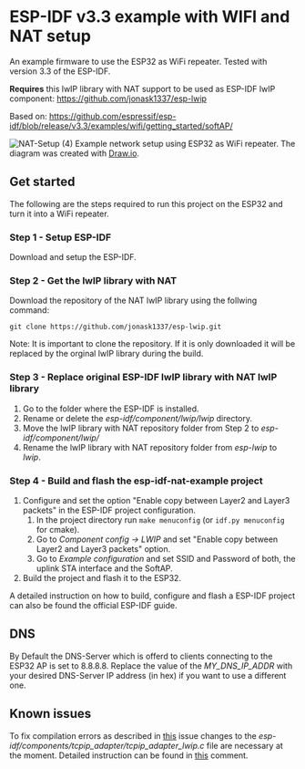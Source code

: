 # ESP-IDF v3.3 example with WIFI and NAT setup

An example firmware to use the ESP32 as WiFi repeater. Tested with version 3.3 of the ESP-IDF.

**Requires** this lwIP library with NAT support to be used as ESP-IDF lwIP component: https://github.com/jonask1337/esp-lwip

Based on: https://github.com/espressif/esp-idf/blob/release/v3.3/examples/wifi/getting_started/softAP/

![NAT-Setup (4)](https://user-images.githubusercontent.com/6740386/72107648-085e4a80-3332-11ea-95a7-e2269adb37dd.png)
Example network setup using ESP32 as WiFi repeater. The diagram was created with [Draw.io](https://www.draw.io/).
## Get started
The following are the steps required to run this project on the ESP32 and turn it into a WiFi repeater.
### Step 1 - Setup ESP-IDF
Download and setup the ESP-IDF.

### Step 2 - Get the lwIP library with NAT
Download the repository of the NAT lwIP library using the follwing command:

`git clone https://github.com/jonask1337/esp-lwip.git`

Note: It is important to clone the repository. If it is only downloaded it will be replaced by the orginal lwIP library during the build.

### Step 3 - Replace original ESP-IDF lwIP library with NAT lwIP library
1. Go to the folder where the ESP-IDF is installed.
2. Rename or delete the *esp-idf/component/lwip/lwip* directory.
3. Move the lwIP library with NAT repository folder from Step 2 to *esp-idf/component/lwip/*
4. Rename the lwIP library with NAT repository folder from *esp-lwip* to *lwip*.

### Step 4 - Build and flash the esp-idf-nat-example project
1. Configure and set the option "Enable copy between Layer2 and Layer3 packets" in the ESP-IDF project configuration.
    1. In the project directory run `make menuconfig` (or `idf.py menuconfig` for cmake).
    2. Go to *Component config -> LWIP* and set "Enable copy between Layer2 and Layer3 packets" option.
    3. Go to *Example configuration* and set SSID and Password of both, the uplink STA interface and the SoftAP.
2. Build the project and flash it to the ESP32.

A detailed instruction on how to build, configure and flash a ESP-IDF project can also be found the official ESP-IDF guide.

## DNS
By Default the DNS-Server which is offerd to clients connecting to the ESP32 AP is set to 8.8.8.8.
Replace the value of the *MY_DNS_IP_ADDR* with your desired DNS-Server IP address (in hex) if you want to use a different one.

## Known issues
To fix compilation errors as described in [this](https://github.com/jonask1337/esp-idf-nat-example/issues/12) issue changes to the _esp-idf/components/tcpip_adapter/tcpip_adapter_lwip.c_ file are necessary at the moment. Detailed instruction can be found in [this](https://github.com/jonask1337/esp-idf-nat-example/issues/12#issuecomment-647120207) comment.

